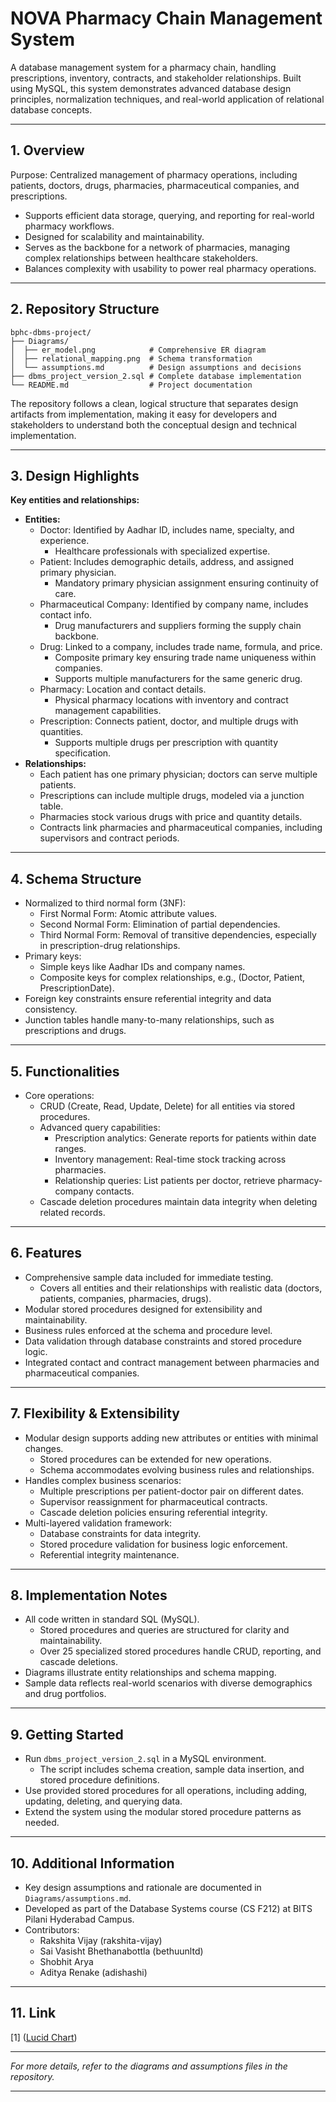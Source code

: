 # NOVA Pharmacy Chain Management System

A database management system for a pharmacy chain, handling prescriptions, inventory, contracts, and stakeholder relationships. Built using MySQL, this system demonstrates advanced database design principles, normalization techniques, and real-world application of relational database concepts.

---

## 1. Overview

Purpose: Centralized management of pharmacy operations, including patients, doctors, drugs, pharmacies, pharmaceutical companies, and prescriptions.
  - Supports efficient data storage, querying, and reporting for real-world pharmacy workflows.
  - Designed for scalability and maintainability.
  - Serves as the backbone for a network of pharmacies, managing complex relationships between healthcare stakeholders.
  - Balances complexity with usability to power real pharmacy operations.

---

## 2. Repository Structure

```
bphc-dbms-project/
├── Diagrams/
│  ├── er_model.png            # Comprehensive ER diagram
│  ├── relational_mapping.png  # Schema transformation
│  └── assumptions.md          # Design assumptions and decisions
├── dbms_project_version_2.sql # Complete database implementation
└── README.md                  # Project documentation
```

The repository follows a clean, logical structure that separates design artifacts from implementation, making it easy for developers and stakeholders to understand both the conceptual design and technical implementation.

---

## 3. Design Highlights

**Key entities and relationships:**
- **Entities:**
  - Doctor: Identified by Aadhar ID, includes name, specialty, and experience.
    - Healthcare professionals with specialized expertise.
  - Patient: Includes demographic details, address, and assigned primary physician.
    - Mandatory primary physician assignment ensuring continuity of care.
  - Pharmaceutical Company: Identified by company name, includes contact info.
    - Drug manufacturers and suppliers forming the supply chain backbone.
  - Drug: Linked to a company, includes trade name, formula, and price.
    - Composite primary key ensuring trade name uniqueness within companies.
    - Supports multiple manufacturers for the same generic drug.
  - Pharmacy: Location and contact details.
    - Physical pharmacy locations with inventory and contract management capabilities.
  - Prescription: Connects patient, doctor, and multiple drugs with quantities.
    - Supports multiple drugs per prescription with quantity specification.
- **Relationships:**
  - Each patient has one primary physician; doctors can serve multiple patients.
  - Prescriptions can include multiple drugs, modeled via a junction table.
  - Pharmacies stock various drugs with price and quantity details.
  - Contracts link pharmacies and pharmaceutical companies, including supervisors and contract periods.

---

## 4. Schema Structure

- Normalized to third normal form (3NF):
  - First Normal Form: Atomic attribute values.
  - Second Normal Form: Elimination of partial dependencies.
  - Third Normal Form: Removal of transitive dependencies, especially in prescription-drug relationships.
- Primary keys:
  - Simple keys like Aadhar IDs and company names.
  - Composite keys for complex relationships, e.g., (Doctor, Patient, PrescriptionDate).
- Foreign key constraints ensure referential integrity and data consistency.
- Junction tables handle many-to-many relationships, such as prescriptions and drugs.

---

## 5. Functionalities

- Core operations:
  - CRUD (Create, Read, Update, Delete) for all entities via stored procedures.
  - Advanced query capabilities:
    - Prescription analytics: Generate reports for patients within date ranges.
    - Inventory management: Real-time stock tracking across pharmacies.
    - Relationship queries: List patients per doctor, retrieve pharmacy-company contacts.
  - Cascade deletion procedures maintain data integrity when deleting related records.

---

## 6. Features

- Comprehensive sample data included for immediate testing.
  - Covers all entities and their relationships with realistic data (doctors, patients, companies, pharmacies, drugs).
- Modular stored procedures designed for extensibility and maintainability.
- Business rules enforced at the schema and procedure level.
- Data validation through database constraints and stored procedure logic.
- Integrated contact and contract management between pharmacies and pharmaceutical companies.

---

## 7. Flexibility & Extensibility

- Modular design supports adding new attributes or entities with minimal changes.
  - Stored procedures can be extended for new operations.
  - Schema accommodates evolving business rules and relationships.
- Handles complex business scenarios:
  - Multiple prescriptions per patient-doctor pair on different dates.
  - Supervisor reassignment for pharmaceutical contracts.
  - Cascade deletion policies ensuring referential integrity.
- Multi-layered validation framework:
  - Database constraints for data integrity.
  - Stored procedure validation for business logic enforcement.
  - Referential integrity maintenance.

---

## 8. Implementation Notes

- All code written in standard SQL (MySQL).
  - Stored procedures and queries are structured for clarity and maintainability.
  - Over 25 specialized stored procedures handle CRUD, reporting, and cascade deletions.
- Diagrams illustrate entity relationships and schema mapping.
- Sample data reflects real-world scenarios with diverse demographics and drug portfolios.

---

## 9. Getting Started

- Run `dbms_project_version_2.sql` in a MySQL environment.
  - The script includes schema creation, sample data insertion, and stored procedure definitions.
- Use provided stored procedures for all operations, including adding, updating, deleting, and querying data.
- Extend the system using the modular stored procedure patterns as needed.

---

## 10. Additional Information

- Key design assumptions and rationale are documented in `Diagrams/assumptions.md`.
- Developed as part of the Database Systems course (CS F212) at BITS Pilani Hyderabad Campus. 
- Contributors:
  - Rakshita Vijay (rakshita-vijay)
  - Sai Vasisht Bhethanabottla (bethuunltd)
  - Shobhit Arya
  - Aditya Renake (adishashi)

---

## 11. Link

[1] ([Lucid Chart](https://lucid.app/lucidchart/8f2aad56-9d24-4836-b9a5-46070a6cbc00/edit?view_items=k3i0MiOuP6ec%2Ck3i0ZLXGxG1p%2Ck3i0nk-OH3o5%2Ck3i0nXzTaQfC%2Ck3i00RGtV14f%2Ck3i0ayU0JrD-%2Ck3i02c-BcQaJ%2Ck3i0XO9bFJe.%2Ck3i0XF07tCLH%2Ck3i0jUj928DP%2Ck3i0yAQBnUdd%2Ck3i0KWr01qKf%2Ck3i01r~eAixR%2Ck3i0r0VwTsOy%2Ck3i0EPEUts4Z%2Ck3i0k-7Q~m0x%2Ck3i0n5rXLDVQ%2Ck3i0a-~Ahl6f%2Ck3i0GO19sp2H%2Ck3i0EXLGB~e_%2Ck3i0m0tuxQ1j%2Ck3i0vhm5HbZN%2Ck3i06_070eLq%2Ck3i0dVJayrcR%2Ck3i06XSJVvzI%2Ck3i0BcwPepUW%2Ck3i0r1LfAYWR&invitationId=inv_56c1378e-6109-48e2-b142-6b909e73f94b))

---

*For more details, refer to the diagrams and assumptions files in the repository.*

---
